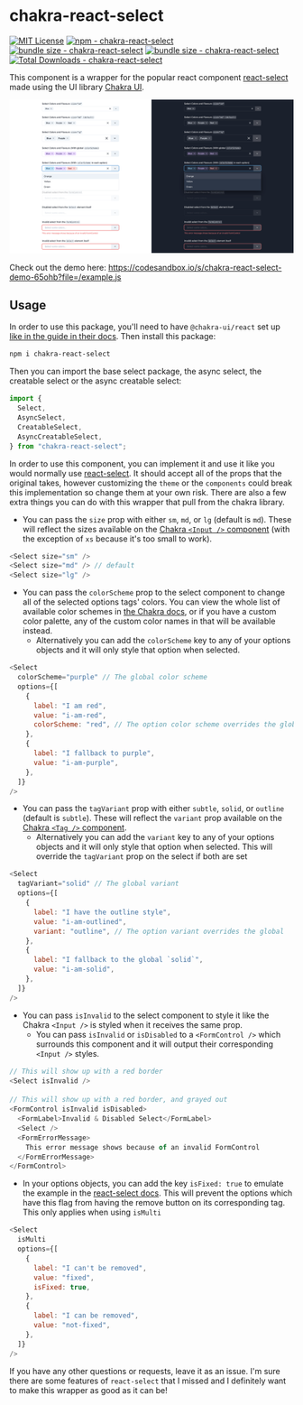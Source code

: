 # chakra-react-select

[![MIT License](https://badgen.net/github/license/csandman/chakra-react-select "MIT License")](LICENSE)
[![npm - chakra-react-select](https://img.shields.io/npm/v/chakra-react-select "chakra-react-select npm")](https://www.npmjs.com/package/chakra-react-select)
[![bundle size - chakra-react-select](https://badgen.net/bundlephobia/min/chakra-react-select "chakra-react-select bundlephobia")](https://bundlephobia.com/result?p=chakra-react-select)
[![bundle size - chakra-react-select](https://badgen.net/bundlephobia/minzip/chakra-react-select "chakra-react-select bundlephobia")](https://bundlephobia.com/result?p=chakra-react-select)
[![Total Downloads - chakra-react-select](https://badgen.net/npm/dt/chakra-react-select?color=blue "chakra-react-select npm downloads")](https://bundlephobia.com/result?p=chakra-react-select)

This component is a wrapper for the popular react component [react-select](https://react-select.com/home) made using the UI library [Chakra UI](https://chakra-ui.com/).

![Chakra React Select Banner](https://raw.githubusercontent.com/csandman/chakra-react-select/main/github/chakra-react-select.png)

Check out the demo here: https://codesandbox.io/s/chakra-react-select-demo-65ohb?file=/example.js

## Usage

In order to use this package, you'll need to have `@chakra-ui/react` set up [like in the guide in their docs](https://chakra-ui.com/docs/getting-started#installation). Then install this package:

```sh
npm i chakra-react-select
```

Then you can import the base select package, the async select, the creatable select or the async creatable select:

```js
import {
  Select,
  AsyncSelect,
  CreatableSelect,
  AsyncCreatableSelect,
} from "chakra-react-select";
```

In order to use this component, you can implement it and use it like you would normally use [react-select](https://react-select.com/home). It should accept all of the props that the original takes, however customizing the `theme` or the `components` could break this implementation so change them at your own risk. There are also a few extra things you can do with this wrapper that pull from the chakra library.

- You can pass the `size` prop with either `sm`, `md`, or `lg` (default is `md`). These will reflect the sizes available on the [Chakra `<Input />` component](https://chakra-ui.com/docs/form/input#changing-the-size-of-the-input) (with the exception of `xs` because it's too small to work).

```js
<Select size="sm" />
<Select size="md" /> // default
<Select size="lg" />
```

- You can pass the `colorScheme` prop to the select component to change all of the selected options tags' colors. You can view the whole list of available color schemes in [the Chakra docs](https://chakra-ui.com/docs/data-display/tag#props), or if you have a custom color palette, any of the custom color names in that will be available instead.
  - Alternatively you can add the `colorScheme` key to any of your options objects and it will only style that option when selected.

```js
<Select
  colorScheme="purple" // The global color scheme
  options={[
    {
      label: "I am red",
      value: "i-am-red",
      colorScheme: "red", // The option color scheme overrides the global
    },
    {
      label: "I fallback to purple",
      value: "i-am-purple",
    },
  ]}
/>
```

- You can pass the `tagVariant` prop with either `subtle`, `solid`, or `outline` (default is `subtle`). These will reflect the `variant` prop available on the [Chakra `<Tag />` component](https://chakra-ui.com/docs/data-display/tag#props).
  - Alternatively you can add the `variant` key to any of your options objects and it will only style that option when selected. This will override the `tagVariant` prop on the select if both are set

```js
<Select
  tagVariant="solid" // The global variant
  options={[
    {
      label: "I have the outline style",
      value: "i-am-outlined",
      variant: "outline", // The option variant overrides the global
    },
    {
      label: "I fallback to the global `solid`",
      value: "i-am-solid",
    },
  ]}
/>
```

- You can pass `isInvalid` to the select component to style it like the Chakra `<Input />` is styled when it receives the same prop.
  - You can pass `isInvalid` or `isDisabled` to a `<FormControl />` which surrounds this component and it will output their corresponding `<Input />` styles.

```js
// This will show up with a red border
<Select isInvalid />

// This will show up with a red border, and grayed out
<FormControl isInvalid isDisabled>
  <FormLabel>Invalid & Disabled Select</FormLabel>
  <Select />
  <FormErrorMessage>
    This error message shows because of an invalid FormControl
  </FormErrorMessage>
</FormControl>
```

- In your options objects, you can add the key `isFixed: true` to emulate the example in the [react-select docs](https://react-select.com/home#fixed-options). This will prevent the options which have this flag from having the remove button on its corresponding tag. This only applies when using `isMulti`

```js
<Select
  isMulti
  options={[
    {
      label: "I can't be removed",
      value: "fixed",
      isFixed: true,
    },
    {
      label: "I can be removed",
      value: "not-fixed",
    },
  ]}
/>
```

If you have any other questions or requests, leave it as an issue. I'm sure there are some features of `react-select` that I missed and I definitely want to make this wrapper as good as it can be!
